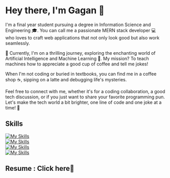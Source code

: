 # Hey there, I'm Gagan 👋


I'm a final year student pursuing a degree in Information Science and Engineering 🎓. You can call me a passionate MERN stack developer 💻 who loves to craft web applications that not only look good but also work seamlessly.

🌱 Currently, I'm on a thrilling journey, exploring the enchanting world of Artificial Intelligence and Machine Learning 🤖. My mission? To teach machines how to appreciate a good cup of coffee and tell me jokes!

When I'm not coding or buried in textbooks, you can find me in a coffee shop ☕, sipping on a latte and debugging life's mysteries.

Feel free to connect with me, whether it's for a coding collaboration, a good tech discussion, or if you just want to share your favorite programming pun. Let's make the tech world a bit brighter, one line of code and one joke at a time! 🚀

## Skills
[![My Skills](https://skillicons.dev/icons?i=java,python,html,js,css&perline=10)](https://skillicons.dev)<br>
[![My Skills](https://skillicons.dev/icons?i=mongo,express,react,nodejs,tailwind,bootstrap,django,flask,&perline=10)](https://skillicons.dev)<br>
[![My Skills](https://skillicons.dev/icons?i=sqlite,mysql,git,jenkins,docker,&perline=10)](https://skillicons.dev)<br>
[![My Skills](https://skillicons.dev/icons?i=vscode,eclipse,postman,netlify,&perline=10)](https://skillicons.dev)<br>

## Resume : Click here🔗

